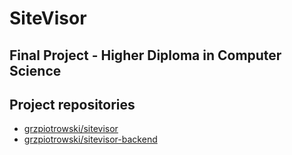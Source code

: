 # SiteVisor
## Final Project - Higher Diploma in Computer Science

## Project repositories

- [grzpiotrowski/sitevisor](https://github.com/grzpiotrowski/sitevisor)
- [grzpiotrowski/sitevisor-backend](https://github.com/grzpiotrowski/sitevisor-backend)